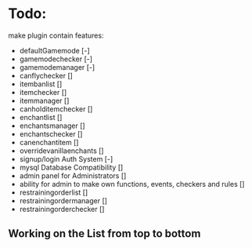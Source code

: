 # Todo:
make plugin contain features:
- defaultGamemode [-]
- gamemodechecker [-]
- gamemodemanager [-]
- canflychecker []
- itembanlist []
- itemchecker []
- itemmanager []
- canholditemchecker []
- enchantlist []
- enchantsmanager [] 
- enchantschecker []
- canenchantitem []
- overridevanillaenchants []
- signup/login Auth System [-]
- mysql Database Compatibility []
- admin panel for Administrators []
- ability for admin to make own functions, events, checkers and rules []
- restrainingorderlist []
- restrainingordermanager []
- restrainingorderchecker []

## Working on the List from top to bottom
